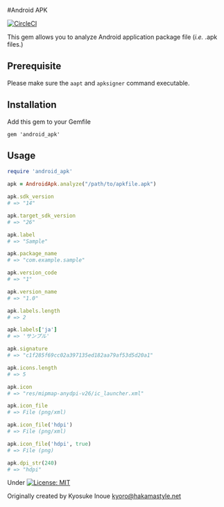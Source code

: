 #Android APK

[![CircleCI](https://circleci.com/gh/DeployGate/android_apk.svg?style=svg)](https://circleci.com/gh/DeployGate/android_apk)

This gem allows you to analyze Android application package file (*i.e.* .apk files.)


## Prerequisite

Please make sure the `aapt` and `apksigner` command executable.

## Installation

Add this gem to your Gemfile

```
gem 'android_apk'
```

## Usage

```ruby
require 'android_apk'

apk = AndroidApk.analyze("/path/to/apkfile.apk")

apk.sdk_version
# => "14"

apk.target_sdk_version
# => "26"

apk.label
# => "Sample"

apk.package_name
# => "com.example.sample"

apk.version_code
# => "1"

apk.version_name
# => "1.0"

apk.labels.length
# => 2

apk.labels['ja']
# => 'サンプル'

apk.signature
# => "c1f285f69cc02a397135ed182aa79af53d5d20a1"

apk.icons.length
# => 5

apk.icon
# => "res/mipmap-anydpi-v26/ic_launcher.xml"

apk.icon_file
# => File (png/xml)

apk.icon_file('hdpi')
# => File (png/xml)

apk.icon_file('hdpi', true)
# => File (png)

apk.dpi_str(240)
# => "hdpi"
```

Under [![License: MIT](https://img.shields.io/badge/License-MIT-yellow.svg)](https://opensource.org/licenses/MIT)

Originally created by Kyosuke Inoue <kyoro@hakamastyle.net>
